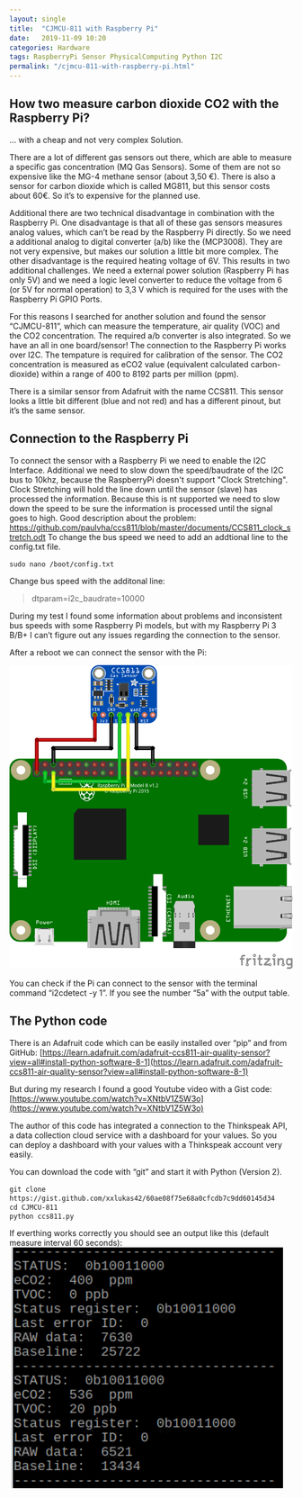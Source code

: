```yaml
---
layout: single
title:  "CJMCU-811 with Raspberry Pi"
date:   2019-11-09 10:20
categories: Hardware
tags: RaspberryPi Sensor PhysicalComputing Python I2C
permalink: "/cjmcu-811-with-raspberry-pi.html"
---
```


## How two measure carbon dioxide CO2 with the Raspberry Pi?

… with a cheap and not very complex Solution.

There are a lot of different gas sensors out there, which are able to measure a specific gas concentration (MQ Gas Sensors). Some of them are not so expensive like the MG-4 methane sensor (about 3,50 €). There is also a sensor for carbon dioxide which is called MG811, but this sensor costs about 60€. So it’s to expensive for the planned use.
<!--more-->
Additional there are two technical disadvantage in combination with the Raspberry Pi. One disadvantage is that all of these gas sensors measures analog values, which can’t be read by the Raspberry Pi directly. So we need a additional analog to digital converter (a/b) like the (MCP3008). They are not very expensive, but makes our solution a little bit more complex. The other disadvantage is the required heating voltage of 6V. This results in two additional challenges. We need a external power solution (Raspberry Pi has only 5V) and we need a logic level converter to reduce the voltage from 6 (or 5V for normal operation) to 3,3 V which is required for the uses with the Raspberry Pi GPIO Ports.

For this reasons I searched for another solution and found the sensor “CJMCU-811”, which can measure the temperature, air quality (VOC) and the CO2 concentration. The required a/b converter is also integrated. So we have an all in one board/sensor! The connection to the Raspberry Pi works over I2C.
The tempature is required for calibration of the sensor. The CO2 concentration is measured as eCO2 value (equivalent calculated carbon-dioxide) within a range of 400 to 8192 parts per million (ppm).

There is a similar sensor from Adafruit with the name CCS811. This sensor looks a little bit different (blue and not red) and has a different pinout, but it’s the same sensor.

## Connection to the Raspberry Pi

To connect the sensor with a Raspberry Pi we need to enable the I2C Interface. Additional we need to slow down the speed/baudrate of the I2C bus to 10khz, because the RaspberryPi doesn't support "Clock Stretching". Clock Stretching will hold the line down until the sensor (slave) has processed the information. Because this is nt supported we need to slow down the speed to be sure the information is processed until the signal goes to high. Good description about the problem: https://github.com/paulvha/ccs811/blob/master/documents/CCS811_clock_stretch.odt
To change the bus speed we need to add an addtional line to the config.txt file.

```shell
sudo nano /boot/config.txt
```

Change bus speed with the additonal line:

> dtparam=i2c_baudrate=10000

During my test I found some information about problems and inconsistent bus speeds with some Raspberry Pi models, but with my Raspberry Pi 3 B/B+ I can’t figure out any issues regarding the connection to the sensor.

After a reboot we can connect the sensor with the Pi:

![CJMCU-811 Sketch](/assets/sketch_CJMCU811.png)

You can check if the Pi can connect to the sensor with the terminal command “i2cdetect -y 1”. If you see the number “5a” with the output table.

## The Python code

There is an Adafruit code which can be easily installed over “pip” and from GitHub: [https://learn.adafruit.com/adafruit-ccs811-air-quality-sensor?view=all#install-python-software-8-1](https://learn.adafruit.com/adafruit-ccs811-air-quality-sensor?view=all#install-python-software-8-1)

But during my research I found a good Youtube video with a Gist code: [https://www.youtube.com/watch?v=XNtbV1Z5W3o](https://www.youtube.com/watch?v=XNtbV1Z5W3o)

The author of this code has integrated a connection to the Thinkspeak API, a data collection cloud service with a dashboard for your values. So you can deploy a dashboard with your values with a Thinkspeak account very easily.

You can download the code with “git” and start it with Python (Version 2).

```shell
git clone https://gist.github.com/xxlukas42/60ae08f75e68a0cfcdb7c9dd60145d34
cd CJMCU-811
python ccs811.py
```

If everthing works correctly you should see an output like this (default measure interval 60 seconds):   
![CJMCU-811 Output](/assets/output.png)